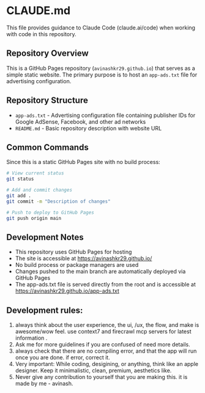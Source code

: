 # CLAUDE.md

This file provides guidance to Claude Code (claude.ai/code) when working with code in this repository.

## Repository Overview

This is a GitHub Pages repository (`avinashkr29.github.io`) that serves as a simple static website. The primary purpose is to host an `app-ads.txt` file for advertising configuration.

## Repository Structure

- `app-ads.txt` - Advertising configuration file containing publisher IDs for Google AdSense, Facebook, and other ad networks
- `README.md` - Basic repository description with website URL

## Common Commands

Since this is a static GitHub Pages site with no build process:

```bash
# View current status
git status

# Add and commit changes
git add .
git commit -m "Description of changes"

# Push to deploy to GitHub Pages
git push origin main
```

## Development Notes

- This repository uses GitHub Pages for hosting
- The site is accessible at https://avinashkr29.github.io/
- No build process or package managers are used
- Changes pushed to the main branch are automatically deployed via GitHub Pages
- The app-ads.txt file is served directly from the root and is accessible at https://avinashkr29.github.io/app-ads.txt

## Development rules:
1. always think about the user experience, the ui, /ux, the flow, and make is awesome/wow feel. use context7 and firecrawl mcp servers for latest information . 
2. Ask me for more guidelines if you are confused of need more details.
3. always check that there are no compiling error, and that the app will run once you are done. if error, correct it. 
4. Very important: While coding, desigining, or anything, think like an apple designer. Keep it minimalistic, clean, premium, aesthetics like.
5. Never give any contribution to yourself that you are making this. it is made by me - avinash.